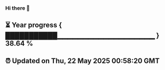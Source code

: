 ### Hi there 👋
⏳ Year progress { ███████████▁▁▁▁▁▁▁▁▁▁▁▁▁▁▁▁▁▁▁ } 38.64 %
---
⏰ Updated on Thu, 22 May 2025 00:58:20 GMT
---

